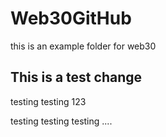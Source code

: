 # Web30GitHub
this is an example folder for web30


## This is a test change


testing testing 123

testing testing testing ....